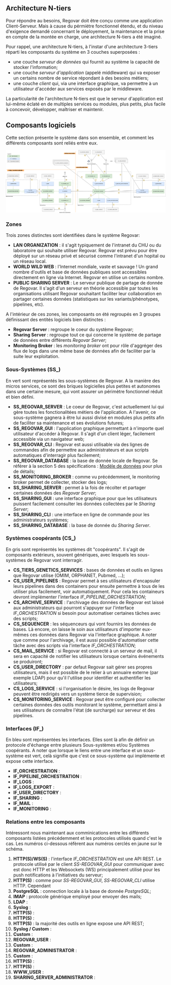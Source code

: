 
## Architecture N-tiers
Pour répondre au besoins, Regovar doit être conçu comme une application Client-Serveur. Mais à cause du pérmiètre fonctionnel étendu, et du niveau d'exigence demandé concernant le déployement, la maintenance et la prise en compte de la montée en charge, une architecture N-tiers a été imaginé.  

Pour rappel, une architecture N-tiers, à l'instar d'une architecture 3-tiers réparti les composants du système en 3 couches superposées :
 * une couche *serveur de données* qui fournit au système la capacité de stocker l'information;
 * une couche *serveur d'application* (appelé middleware) qui va exposer un certains nombre de service répondant à des besoins métiers;
 * une couche *client* qui, via une interface graphique, va permettre à un utilisateur d'accéder aux services exposés par le middleware.

La particularité de l'architecture N-tiers est que le serveur d'application est lui-même éclaté en de multiples services ou modules, plus petits, plus facile à concevoir, développer, maîtriser et maintenir.




## Composants logiciels
Cette section présente le système dans son ensemble, et comment les différents composants sont reliés entre eux.

![Architecture de l'application Regovar](https://raw.githubusercontent.com/REGOVAR/Documentation/master/rtd/assets/img/archi_system.png)

### Zones 
Trois zones distinctes sont identifiées dans le système Regovar:
 * **LAN ORGANIZATION** : il s'agit typiquement de l'intranet du CHU ou du laboratoire qui souhaite utiliser Regovar. Regovar est prévu pour être déployé sur un réseau privé et sécurisé comme l'intranet d'un hopital ou un réseau local.
 * **WORLD WILD WEB** : l'Internet mondiale, vaste et sauvage ! Un grand nombre d'outils et base de données publiques sont accessibles directement en ligne via Internet. Regovar en utilise un certains nombre.
 * **PUBLIC SHARING SERVER** : Le serveur publique de partage de donnée de Regovar. Il s'agit d'un serveur en théorie accessible par toutes les organisations utilisant Regovar souhaitant faciliter leur collaboration en partager certaines données (statistiques sur les variants/phénotypes, pipelines, etc).
 
A l'intérieur de ces zones, les composants on été regroupés en 3 groupes définissant des entités logiciels bien distinctes :
 * **Regovar Server** : regroupe le coeur du système Regovar;
 * **Sharing Server** : regroupe tout ce qui concerne le système de partage de données entre différents *Regovar Server*;
 * **Monitoring Broker** : les *monitoring broker* ont pour rôle d'aggréger des flux de logs dans une même base de données afin de faciliter par la suite leur exploitation.


### Sous-Systèmes (SS_)
En vert sont représentés les sous-systèmes de Regovar. A la manière des micros services, ce sont des briques logicielles plus petites et autonomes dans une certaine mesure, qui vont assurer un périmètre fonctionnel réduit et bien défini.
 * **SS_REGOVAR_SERVER** : Le coeur de Regovar, c'est actuellement lui qui gère toutes les fonctionalitées métiers de l'application. A l'avenir, ce sous-système gagnera à être lui aussi divisé en modules plus petits afin de faciliter sa maintenance et ses évolutions futures;
 * **SS_REGOVAR_GUI** : l'application graphique permettant à n'importe quel utilisateur d'accéder à Regovar. Il s'agit d'un client léger, facilement accessible via un navigateur web;
 * **SS_REGOVAR_CLI** : Regovar est aussi utilisable via des lignes de commandes afin de permettre aux administrateurs et aux scripts automatiques d'interragir plus facilement;
 * **SS_REGOVAR_DATABASE** : la base de donnée locale de Regovar. Se référer à la section 5 des spécifications : [Modèle de données](database.md) pour plus de détails;
 * **SS_MONITORING_BROKER** : comme vu précédemment, le monitoring broker permet de collecter, stocker des logs;
 * **SS_SHARING_SERVER** : permet à la fois de récolter et partager certaines données des *Regovar Server*;
 * **SS_SHARING_GUI** : une interface graphique pour que les utilisateurs puissent facilement consulter les données collectées par le *Sharing Server*;
 * **SS_SHARING_CLI** : une interface en ligne de commande pour les administrateurs systèmes;
 * **SS_SHARING_DATABASE** : la base de donnée du *Sharing Server*.


### Systèmes coopérants (CS_)
En gris sont représentés les systèmes dit "coopérants". Il s'agit de composants extérieurs, souvent génériques, avec lesquels les sous-systèmes de Regovar vont interragir.
 * **CS_TIERS_GENETICS_SERVICES** : bases de données et outils en lignes que Regovar utilise (OMIM, ORPHANET, Pubmed, ...);
 * **CS_USER_PIPELINES** : Regovar permet à ses utilisateurs d'encapsuler leurs pipelines dans des containers pour ensuite permettre à tous de les utiliser plus facilement, voir automatiquement. Pour cela les containeurs devront implémenter l'interface *IF_PIPELINE_ORCHESTRATION*;
 * **CS_ARCHIVE_SERVICE** : l'archivage des données de Regovar est laissé aux administrateurs qui pourront s'appuyer sur l'interface *IF_ORCHESTRATION* si besoin pour automatiser certaines tâches avec des scripts;
 * **CS_SEQUENCER** : les séquenceurs qui vont fournirs les données de bases. Là encore, on laisse le soin aux utilisateurs d'importer eux-mêmes ces données dans Regovar via l'interface graphique. A noter que comme pour l'archivage, il est aussi possible d'automatiser cette tâche avec des scripts via l'interface *IF_ORCHESTRATION*; 
 * **CS_MAIL_SERVICE** : si Regovar est connecté à un serveur de mail, il sera en capacité de notifier les utilisateurs lorsque certains événements se produiront;
 * **CS_USER_DIRECTORY** : par defaut Regovar sait gérer ses propres utilisateurs, mais il est possible de le relier à un annuaire externe (par exemple LDAP) pour qu'il l'utilise pour identifier et authentifier les utilisateurs;
 * **CS_LOGS_SERVICE** : si l'organisation le désire, les logs de Regovar peuvent être redirigés vers un système tierce de supervision;
 * **CS_MONITORING_SERVICE** : Regovar peut être configuré pour collecter certaines données des outils monitorant le système, permettant ainsi à ses utilisateurs de connaître l'état (de surcharge) sur serveur et des pipelines.

### Interfaces (IF_)
En bleu sont représentées les interfaces. Elles sont là afin de définir un protocole d'échange entre plusieurs Sous-systèmes et/ou Systèmes coopérants. A noter que lorsque le liens entre une interface et un sous-système est vert, celà signifie que c'est ce sous-système qui implémente et expose cette interface.
 * **IF_ORCHESTRATION** : 
 * **IF_PIPELINE_ORCHESTRATION** : 
 * **IF_LOGS** : 
 * **IF_LOGS_EXPORT** : 
 * **IF_USER_DIRECTORY** : 
 * **IF_SHARING** : 
 * **IF_MAIL** : 
 * **IF_MONITORING** : 
 
### Relations entre les composants

Intéressont nous maintenant aux comminications entre les différents composants listées précédemment et les protocoles utilisés quand c'est le cas. Les numéros ci-dessous réfèrent aux numéros cerclés en jaune sur le schéma.
 1. **HTTP(S)/WS(S)** : l'interface *IF_ORCHESTRATION* est une API REST. Le protocole utilisé par le client *SS-REGOVAR_GUI* pour communiquer avec est donc HTTP et les Websockets (WS) principalement utilisé pour les push notifications à l'initiatives du serveur;
 2. **HTTP(S)** : comme pour *SS-REGOVAR_GUI*, *SS-REGOVAR_CLI* utilise HTTP. Cependant 
 3. **PostgreSQL** : connection locale à la base de donnée *PostgreSQL*;
 4. **IMAP** : protocole générique employé pour envoyer des mails;
 5. **LDAP** : 
 6. **Syslog** : 
 7. **HTTP(S)** : 
 8. **HTTP(S)** : 
 9. **HTTP(S)** : la majorité des outils en ligne expose une API REST;
 10. **Syslog / Custom** : 
 11. **Custom** : 
 12. **REGOVAR_USER** : 
 13. **Custom** : 
 14. **REGOVAR_ADMINISTRATOR** : 
 15. **Custom** : 
 16. **HTTP(S)** : 
 18. **HTTP(S)** : 
 19. **WWW_USER** : 
 20. **SHARING_SERVER_ADMINISTRATOR** : 
 
 
